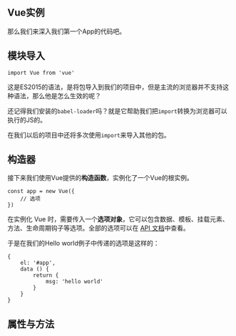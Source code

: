 ## Vue实例

那么我们来深入我们第一个App的代码吧。

## 模块导入

```
import Vue from 'vue'
```

这是ES2015的语法，是将包导入到我们的项目中，但是主流的浏览器并不支持这种语法，那么他是怎么生效的呢？

还记得我们安装的`babel-loader`吗？就是它帮助我们把`import`转换为浏览器可以执行的JS的。

在我们以后的项目中还将多次使用`import`来导入其他的包。

## 构造器

接下来我们使用Vue提供的**构造函数**，实例化了一个Vue的根实例。

```
const app = new Vue({
    // 选项
})
```

在实例化 Vue 时，需要传入一个**选项对象**，它可以包含数据、模板、挂载元素、方法、生命周期钩子等选项。全部的选项可以在 [API 文档](http://cn.vuejs.org/v2/api/)中查看。

于是在我们的Hello world例子中传递的选项是这样的：

```
{
    el: '#app',
    data () {
        return {
            msg: 'hello world'
        }
    }
}
```

## 属性与方法



